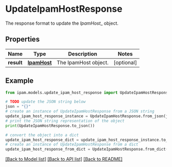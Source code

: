 # UpdateIpamHostResponse

The response format to update the _IpamHost__ object.

## Properties

Name | Type | Description | Notes
------------ | ------------- | ------------- | -------------
**result** | [**IpamHost**](IpamHost.md) | The IpamHost object. | [optional] 

## Example

```python
from ipam.models.update_ipam_host_response import UpdateIpamHostResponse

# TODO update the JSON string below
json = "{}"
# create an instance of UpdateIpamHostResponse from a JSON string
update_ipam_host_response_instance = UpdateIpamHostResponse.from_json(json)
# print the JSON string representation of the object
print(UpdateIpamHostResponse.to_json())

# convert the object into a dict
update_ipam_host_response_dict = update_ipam_host_response_instance.to_dict()
# create an instance of UpdateIpamHostResponse from a dict
update_ipam_host_response_from_dict = UpdateIpamHostResponse.from_dict(update_ipam_host_response_dict)
```
[[Back to Model list]](../README.md#documentation-for-models) [[Back to API list]](../README.md#documentation-for-api-endpoints) [[Back to README]](../README.md)


